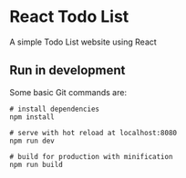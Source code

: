 # React Todo List
A simple Todo List website using React

## Run in development
Some basic Git commands are:
```
# install dependencies
npm install

# serve with hot reload at localhost:8080
npm run dev

# build for production with minification
npm run build
```



